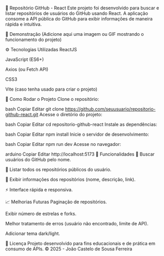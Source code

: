 📂 Repositório GitHub - React
Este projeto foi desenvolvido para buscar e listar repositórios de usuários do GitHub usando React.
A aplicação consome a API pública do GitHub para exibir informações de maneira rápida e intuitiva.

📸 Demonstração
(Adicione aqui uma imagem ou GIF mostrando o funcionamento do projeto)

⚙️ Tecnologias Utilizadas
ReactJS

JavaScript (ES6+)

Axios (ou Fetch API)

CSS3

Vite (caso tenha usado para criar o projeto)

🚀 Como Rodar o Projeto
Clone o repositório:

bash
Copiar
Editar
git clone https://github.com/seuusuario/repositorio-github-react.git
Acesse o diretório do projeto:

bash
Copiar
Editar
cd repositorio-github-react
Instale as dependências:

bash
Copiar
Editar
npm install
Inicie o servidor de desenvolvimento:

bash
Copiar
Editar
npm run dev
Acesse no navegador:

arduino
Copiar
Editar
http://localhost:5173
🎯 Funcionalidades
🔎 Buscar usuários do GitHub pelo nome.

📂 Listar todos os repositórios públicos do usuário.

📄 Exibir informações dos repositórios (nome, descrição, link).

⚡ Interface rápida e responsiva.

📈 Melhorias Futuras
Paginação de repositórios.

Exibir número de estrelas e forks.

Melhor tratamento de erros (usuário não encontrado, limite de API).

Adicionar tema dark/light.

📝 Licença
Projeto desenvolvido para fins educacionais e de prática em consumo de APIs.
© 2025 - João Castelo de Sousa Ferreira
 
